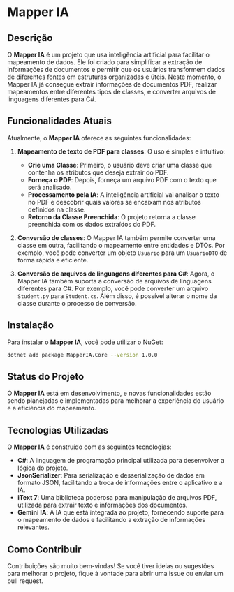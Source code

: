 # Mapper IA

## Descrição

O **Mapper IA** é um projeto que usa inteligência artificial para facilitar o mapeamento de dados. Ele foi criado para simplificar a extração de informações de documentos e permitir que os usuários transformem dados de diferentes fontes em estruturas organizadas e úteis. Neste momento, o Mapper IA já consegue extrair informações de documentos PDF, realizar mapeamentos entre diferentes tipos de classes, e converter arquivos de linguagens diferentes para C#.

## Funcionalidades Atuais

Atualmente, o **Mapper IA** oferece as seguintes funcionalidades:

1. **Mapeamento de texto de PDF para classes**: O uso é simples e intuitivo:
   - **Crie uma Classe**: Primeiro, o usuário deve criar uma classe que contenha os atributos que deseja extrair do PDF.
   - **Forneça o PDF**: Depois, forneça um arquivo PDF com o texto que será analisado.
   - **Processamento pela IA**: A inteligência artificial vai analisar o texto no PDF e descobrir quais valores se encaixam nos atributos definidos na classe.
   - **Retorno da Classe Preenchida**: O projeto retorna a classe preenchida com os dados extraídos do PDF.

2. **Conversão de classes**: O Mapper IA também permite converter uma classe em outra, facilitando o mapeamento entre entidades e DTOs. Por exemplo, você pode converter um objeto `Usuario` para um `UsuarioDTO` de forma rápida e eficiente.

3. **Conversão de arquivos de linguagens diferentes para C#**: Agora, o Mapper IA também suporta a conversão de arquivos de linguagens diferentes para C#. Por exemplo, você pode converter um arquivo `Student.py` para `Student.cs`. Além disso, é possível alterar o nome da classe durante o processo de conversão.

## Instalação

Para instalar o **Mapper IA**, você pode utilizar o NuGet:

```bash
dotnet add package MapperIA.Core --version 1.0.0
```

## Status do Projeto

O **Mapper IA** está em desenvolvimento, e novas funcionalidades estão sendo planejadas e implementadas para melhorar a experiência do usuário e a eficiência do mapeamento.


## Tecnologias Utilizadas

O **Mapper IA** é construído com as seguintes tecnologias:

- **C#**: A linguagem de programação principal utilizada para desenvolver a lógica do projeto.
- **JsonSerializer**: Para serialização e desserialização de dados em formato JSON, facilitando a troca de informações entre o aplicativo e a IA.
- **iText 7**: Uma biblioteca poderosa para manipulação de arquivos PDF, utilizada para extrair texto e informações dos documentos.
- **Gemini IA**: A IA que está integrada ao projeto, fornecendo suporte para o mapeamento de dados e facilitando a extração de informações relevantes.

## Como Contribuir

Contribuições são muito bem-vindas! Se você tiver ideias ou sugestões para melhorar o projeto, fique à vontade para abrir uma issue ou enviar um pull request.

